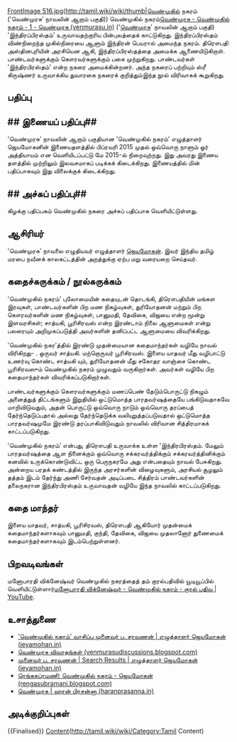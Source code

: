 
[FrontImage 516.jpg](File:Venmugil-nagaram-thoguthi-1-2)(http://tamil.wiki/wiki/thumb|வெண்முகில் நகரம் ('வெண்முரசு’ நாவலின் ஆறாம் பகுதி))
வெண்முகில் நகரம்<ref>[வெண்முரசு - வெண்முகில் நகரம் - 1 - வெண்முரசு (venmurasu.in)](https://venmurasu.in/venmugil-nagaram/chapter-1)</ref> ('[வெண்முரசு](http://tamil.wiki/wiki/வெண்முரசு)’ நாவலின் ஆறாம் பகுதி) 'இந்திரப்பிரஸ்தம்’ உருவாவதற்குரிய பின்புலத்தைக் காட்டுகிறது. இந்திரப்பிரஸ்தம் விண்நிறைந்த முகில்நிரையை ஆளும் இந்திரன் பெயரால் அமைந்த நகரம். திரௌபதி அஸ்தினபுரியின் அரசியென ஆகி, இந்திரப்பிரஸ்தத்தை அமைக்க ஆணையிடுகிறாள். பாண்டவர்களுக்கும் கௌரவர்களுக்கும் பகை முற்றுகிறது. பாண்டவர்கள் 'இந்திரபிரஸ்தம்’ என்ற நகரை அமைக்கின்றனர். அந்த நகரைப் பற்றியும் ஸ்ரீ கிருஷ்ணர் உருவாக்கிய துவாரகை நகரைக் குறித்தும்இந்த நூல் விரிவாகக் கூறுகிறது. 
## பதிப்பு
## ## இணையப் பதிப்பு## 
'வெண்முரசு’ நாவலின் ஆறாம் பகுதியான 'வெண்முகில் நகரம்’ எழுத்தாளர் ஜெயமோகனின் இணையதளத்தில் பிப்ரவரி 2015 முதல் ஒவ்வொரு நாளும் ஓர் அத்தியாயம் என வெளியிடப்பட்டு மே 2015-ல் நிறைவுற்றது. இது அவரது இணைய தளத்தில் முற்றிலும் இலவசமாகப் படிக்கக் கிடைக்கிறது. இணையத்தில் மின் பதிப்பாகவும் இது விலைக்குக் கிடைக்கிறது.
## ## அச்சுப் பதிப்பு## 
கிழக்கு பதிப்பகம் வெண்முகில் நகரை அச்சுப் பதிப்பாக வெளியிட்டுள்ளது.
## ஆசிரியர்
'வெண்முரசு’ நாவலை எழுதியவர் எழுத்தாளர் [ஜெயமோகன்](http://tamil.wiki/wiki/ஜெயமோகன்). இவர் இந்திய தமிழ் மரபை நவீனக் காலகட்டத்தின் அறத்துக்கு ஏற்ப மறு வரையறை செய்தவர்.
## கதைச்சுருக்கம் / நூல்சுருக்கம்
'வெண்முகில் நகரம்’ புலோமையின் கதையுடன் தொடங்கி, திரௌபதியின் மங்கள இரவுகள், பாண்டவர்களின் பிற மண நிகழ்வுகள், துரியோதனன் மற்றும் பிற கௌரவர்களின் மண நிகழ்வுகள், பானுமதி, தேவிகை, விஜயை என்ற மூன்று இளவரசிகள்; சாத்யகி, பூரிசிரவஸ் என்ற இரண்டாம் நிலை ஆளுமைகள் என்று பலரையும் அறிமுகப்படுத்தி அவர்களின் தனிப்பட்ட ஆளுமையை விவரிக்கிறது. 

'வெண்முகில் நகர’த்தில் இரண்டு முதன்மையான கதைமாந்தர்கள் வழியே நாவல் விரிகிறது- . ஒருவர் சாத்யகி. மற்றொருவர் பூரிசிரவஸ்.  இளைய யாதவர் மீது வழிபாட்டு உணர்வு கொண்ட சாத்யகி யும், துரியோதனன் மீது சகோதர வாஞ்சை கொண்ட பூரிசிரவஸும் வெண்முகில் நகரம் முழுவதும் வருகிறார்கள். அவர்கள் வழியே பிற கதைமாந்தர்கள் விவரிக்கப்படுகிறார்கள். 

பாண்டவர்களுக்கும் கௌரவர்களுக்கும் மணப்பெண் தேடும்பொருட்டு நிகழும் அனைத்துத் திட்டங்களும் இறுதியில் ஒட்டுமொத்த பாரதவர்ஷத்தையே பங்கிடுவதாகவே மாறிவிடுவதும், அதன் பொருட்டு  ஒவ்வொரு நாடும் ஒவ்வொரு தரப்பைத் தேர்ந்தெடுப்பதால் அல்லது தேர்ந்தெடுக்க வலியுறுத்தப்படுவதால் ஒட்டுமொத்த பாரதவர்ஷமுமே  இரண்டு தரப்பாகிவிடுவதும் நாவலில் விரிவான சித்திரமாகக் காட்டப்படுகிறது. 

'வெண்முகில் நகரம்’ என்பது, திரௌபதி உருவாக்க உள்ள 'இந்திரபிரஸ்தம். மேலும் பாரதவர்ஷத்தை ஆள நினைக்கும் ஒவ்வொரு சக்கரவர்த்திக்கும் சக்கரவர்த்தினிக்கும் கனவில் உருக்கொண்டுவிட்ட ஒரு பெருநகரமே அது என்பதையும் நாவல் பேசுகிறது.  அன்றைய பரதக் கண்டத்தில் இருந்த அரசர்களின் விழைவுகளும், அரசியல் சூழலும் தத்தம் இடம் தேர்ந்து அணி சேர்வதன் அடிப்படை சித்திரம் பாண்டவர்களின் தலைநகரான இந்திரபிரஸ்தம் உருவாவதன் வழியே இந்த நாவலில் காட்டப்படுகிறது.  
## கதை மாந்தர்
இளைய யாதவர், சாத்யகி, பூரிசிரவஸ், திரௌபதி ஆகியோர் முதன்மைக் கதைமாந்தர்களாகவும் பானுமதி, குந்தி, தேவிகை, விஜயை முதலானோர் துணைமைக் கதைமாந்தர்களாகவும் இடம்பெற்றுள்ளனர்.
## பிறவடிவங்கள்
மனோபாரதி விக்னேஷ்வர் வெண்முகில் நகரத்தைத் தம் குரல்பதிவில் யூடியூப்பில் வெளியிட்டுள்ளார்<ref>[மனோபாரதி விக்னேஷ்வர் - வெண்முகில் நகரம் - குரல் பதிவு | YouTube](https://www.youtube.com/watch?v=ecMksfTtHSw&list=PLvWdiqurBsABU34SwoBQ3PZPisodrbvDI&index=1)</ref>. 
## உசாத்துணை
* ['வெண்முகில் நகரம்’ வாசிப்பு முனைவர் ப. சரவணன் | எழுத்தாளர் ஜெயமோகன் (jeyamohan.in)](https://www.jeyamohan.in/145170/)
* [வெண்முரசு விவாதங்கள் (venmurasudiscussions.blogspot.com)](https://venmurasudiscussions.blogspot.com/)
* [முனைவர் ப. சரவணன் | Search Results | எழுத்தாளர் ஜெயமோகன் (jeyamohan.in)](https://www.jeyamohan.in/?s=%E0%AE%AE%E0%AF%81%E0%AE%A9%E0%AF%88%E0%AE%B5%E0%AE%B0%E0%AF%8D+%E0%AE%AA.+%E0%AE%9A%E0%AE%B0%E0%AE%B5%E0%AE%A3%E0%AE%A9%E0%AF%8D)
* [ரெங்கசுப்ரமணி: வெண்முகில் நகரம் - ஜெயமோகன் (rengasubramani.blogspot.com)](https://rengasubramani.blogspot.com/2016/03/blog-post.html)
* [வெண்முரசு | ஹரன் பிரசன்னா (haranprasanna.in)](https://www.haranprasanna.in/tag/%E0%AE%B5%E0%AF%86%E0%AE%A3%E0%AF%8D%E0%AE%AE%E0%AF%81%E0%AE%B0%E0%AE%9A%E0%AF%81/)
## அடிக்குறிப்புகள்
<references />

{{Finalised}}
[Content](Category:Tamil)(http://tamil.wiki/wiki/Category:Tamil Content)